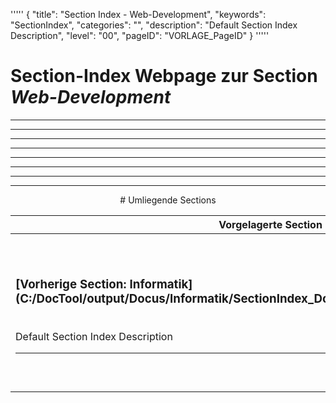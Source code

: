'''''
{
"title": "Section Index - Web-Development",
"keywords": "SectionIndex",
"categories": "",
"description": "Default Section Index Description",
"level": "00",
"pageID": "VORLAGE_PageID"
}
'''''


<h1>Section-Index Webpage zur Section <i>Web-Development</i></h1>

<hr><hr><hr><hr><hr><center><hr><hr><hr> # Umliegende Sections
 </h2><br><table><thead> <tr> <th><center>Vorgelagerte Section</center></th> <th><center>Nachgelagerte Section</center></th></tr></thead><tbody><tr><td><h3>[Vorherige Section: Informatik](C:/DocTool/output/Docus/Informatik/SectionIndex_DocTooloutputDocusInformatik.html)</h3><br>Default Section Index Description<hr></td><td><h2>[Nachfolgende Section:</h2><h3><br> DateiFormate</h3>](C:/DocTool/output/Docus/Informatik/Grundbegriffe/DateiFormate/SectionIndex_DocTooloutputDocusInformatikGrundbegriffeDateiFormate.html)<br>Default Section Index Description<hr></td></tr></tbody></table>